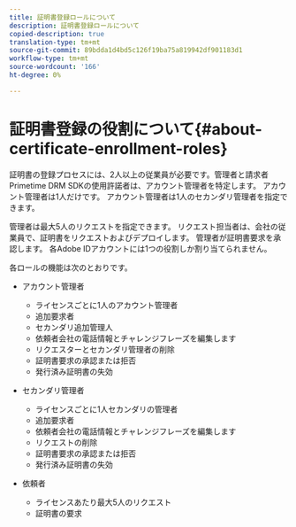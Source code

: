```yaml
---
title: 証明書登録ロールについて
description: 証明書登録ロールについて
copied-description: true
translation-type: tm+mt
source-git-commit: 89bdda1d4bd5c126f19ba75a819942df901183d1
workflow-type: tm+mt
source-wordcount: '166'
ht-degree: 0%

---
```



# 証明書登録の役割について{#about-certificate-enrollment-roles}

証明書の登録プロセスには、2人以上の従業員が必要です。管理者と請求者 Primetime DRM SDKの使用許諾者は、アカウント管理者を特定します。 アカウント管理者は1人だけです。 アカウント管理者は1人のセカンダリ管理者を指定できます。

管理者は最大5人のリクエストを指定できます。 リクエスト担当者は、会社の従業員で、証明書をリクエストおよびデプロイします。 管理者が証明書要求を承認します。 各Adobe IDアカウントには1つの役割しか割り当てられません。

各ロールの機能は次のとおりです。

* アカウント管理者

   * ライセンスごとに1人のアカウント管理者
   * 追加要求者
   * セカンダリ追加管理人
   * 依頼者会社の電話情報とチャレンジフレーズを編集します
   * リクエスターとセカンダリ管理者の削除
   * 証明書要求の承認または拒否
   * 発行済み証明書の失効

* セカンダリ管理者

   * ライセンスごとに1人セカンダリの管理者
   * 追加要求者
   * 依頼者会社の電話情報とチャレンジフレーズを編集します
   * リクエストの削除
   * 証明書要求の承認または拒否
   * 発行済み証明書の失効

* 依頼者

   * ライセンスあたり最大5人のリクエスト
   * 証明書の要求

